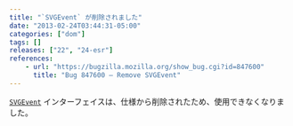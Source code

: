 ```yaml
---
title: "`SVGEvent` が削除されました"
date: "2013-02-24T03:44:31-05:00"
categories: ["dom"]
tags: []
releases: ["22", "24-esr"]
references:
    - url: "https://bugzilla.mozilla.org/show_bug.cgi?id=847600"
      title: "Bug 847600 – Remove SVGEvent"
---
```

[`SVGEvent`](https://developer.mozilla.org/docs/Web/API/SVGEvent) インターフェイスは、仕様から削除されたため、使用できなくなりました。
